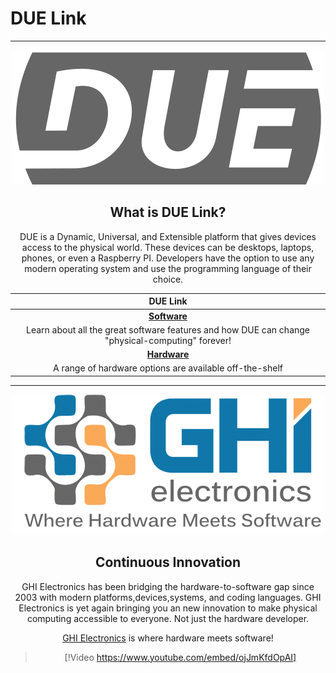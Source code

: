
# DUE Link

---

<div style="text-align: center;">

![DUE](images/DUE.png)


## What is DUE Link?


DUE is a Dynamic, Universal, and Extensible platform that gives devices access to the physical world. These devices can be desktops, laptops, phones, or even a Raspberry PI. Developers have the option to use any modern operating system and use the programming language of their choice.

|**DUE Link**  | 
| :---: |
|[**Software**](software/intro.md)    | 
| Learn about all the great software features and how DUE can change "physical-computing" forever!     |
|[**Hardware**](hardware/intro.md) 
| A range of hardware options are available  off-the-shelf |

---

![GHI Electronics](images/ghi.png)

## Continuous Innovation


GHI Electronics has been bridging the hardware-to-software gap since 2003 with modern platforms,devices,systems, and coding languages. GHI Electronics is yet again bringing you an new innovation to make physical computing accessible to everyone. Not just the hardware developer.



[GHI Electronics](https://www.ghielectronics.com/) is where hardware meets software!

> [!Video https://www.youtube.com/embed/ojJmKfdOpAI]

</div>